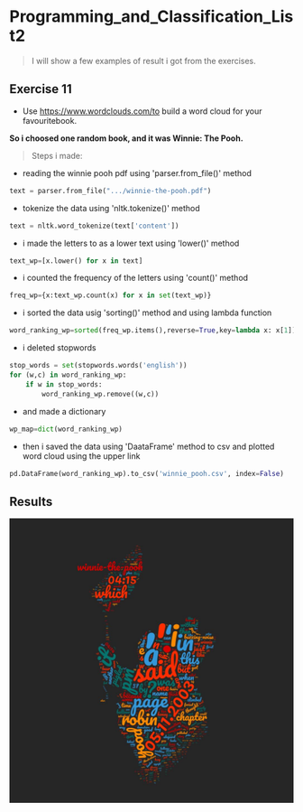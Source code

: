 # Programming_and_Classification_List2
> I will show a few examples of result i got from the exercises.

## Exercise 11
- Use https://www.wordclouds.com/to  build  a  word  cloud  for  your  favouritebook.

**So i choosed one random book, and it was Winnie: The Pooh.**

> Steps i made:
- reading the winnie pooh pdf using 'parser.from_file()' method
```python
text = parser.from_file(".../winnie-the-pooh.pdf")
```
- tokenize the data using 'nltk.tokenize()' method
```python
text = nltk.word_tokenize(text['content'])
```
- i made the letters to as a lower text using 'lower()' method
```python
text_wp=[x.lower() for x in text]
```
- i counted the frequency of the letters using 'count()' method
```python
freq_wp={x:text_wp.count(x) for x in set(text_wp)}
```
- i sorted the data usig 'sorting()' method and using lambda function
```python
word_ranking_wp=sorted(freq_wp.items(),reverse=True,key=lambda x: x[1])
```
- i deleted stopwords
```python
stop_words = set(stopwords.words('english'))
for (w,c) in word_ranking_wp:
    if w in stop_words:
        word_ranking_wp.remove((w,c))
```
- and made a dictionary
```python
wp_map=dict(word_ranking_wp)
```
- then i saved the data using 'DaataFrame' method to csv and plotted word cloud using the upper link
```python
pd.DataFrame(word_ranking_wp).to_csv('winnie_pooh.csv', index=False)
```

## Results

[![Results](https://raw.githubusercontent.com/matetuh/Programming_and_Classification_List2/master/wordcloud.jpg)]()




